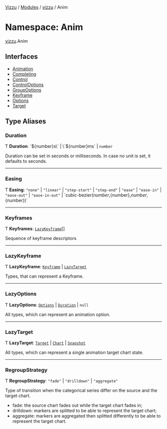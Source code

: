 [Vizzu](../README.md) / [Modules](../modules.md) / [vizzu](vizzu.md) / Anim

# Namespace: Anim

[vizzu](vizzu.md).Anim

## Interfaces

- [Animation](../interfaces/vizzu.Anim.Animation.md)
- [Completing](../interfaces/vizzu.Anim.Completing.md)
- [Control](../interfaces/vizzu.Anim.Control.md)
- [ControlOptions](../interfaces/vizzu.Anim.ControlOptions.md)
- [GroupOptions](../interfaces/vizzu.Anim.GroupOptions.md)
- [Keyframe](../interfaces/vizzu.Anim.Keyframe.md)
- [Options](../interfaces/vizzu.Anim.Options.md)
- [Target](../interfaces/vizzu.Anim.Target.md)

## Type Aliases

### Duration

Ƭ **Duration**: \`${number}s\` | \`${number}ms\` | `number`

Duration can be set in seconds or milliseconds. In case no unit is set, it
defaults to seconds.

______________________________________________________________________

### Easing

Ƭ **Easing**: `"none"` | `"linear"` | `"step-start"` | `"step-end"` | `"ease"` |
`"ease-in"` | `"ease-out"` | `"ease-in-out"` |
\`cubic-bezier(${number},${number},${number},${number})\`

______________________________________________________________________

### Keyframes

Ƭ **Keyframes**: [`LazyKeyframe`](vizzu.Anim.md#lazykeyframe)\[\]

Sequence of keyframe descriptors

______________________________________________________________________

### LazyKeyframe

Ƭ **LazyKeyframe**: [`Keyframe`](../interfaces/vizzu.Anim.Keyframe.md) |
[`LazyTarget`](vizzu.Anim.md#lazytarget)

Types, that can represent a Keyframe.

______________________________________________________________________

### LazyOptions

Ƭ **LazyOptions**: [`Options`](../interfaces/vizzu.Anim.Options.md) |
[`Duration`](vizzu.Anim.md#duration) | `null`

All types, which can represent an animation option.

______________________________________________________________________

### LazyTarget

Ƭ **LazyTarget**: [`Target`](../interfaces/vizzu.Anim.Target.md) |
[`Chart`](../interfaces/vizzu.Config.Chart.md) |
[`Snapshot`](../interfaces/vizzu.Snapshot.md)

All types, which can represent a single animation target chart state.

______________________________________________________________________

### RegroupStrategy

Ƭ **RegroupStrategy**: `"fade"` | `"drilldown"` | `"aggregate"`

Type of transition when the categorical series differ on the source and the
target chart.

- fade: the source chart fades out while the target chart fades in;
- drilldown: markers are splitted to be able to represent the target chart;
- aggregate: markers are aggregated then splitted differently to be able to
  represent the target chart.
